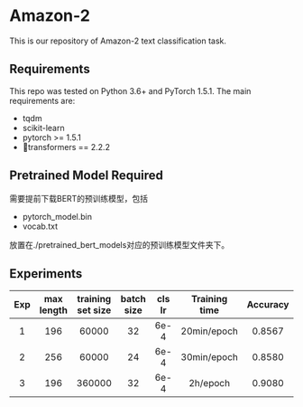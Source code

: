 # Amazon-2

This is our repository of Amazon-2 text classification task.

## Requirements

This repo was tested on Python 3.6+ and PyTorch 1.5.1. The main requirements are:

- tqdm
- scikit-learn
- pytorch >= 1.5.1
- 🤗transformers == 2.2.2

## Pretrained Model Required

需要提前下载BERT的预训练模型，包括

- pytorch_model.bin
- vocab.txt

放置在./pretrained_bert_models对应的预训练模型文件夹下。

## Experiments

| Exp  | max length | training set size | batch size | cls lr | Training time | Accuracy |
| :--: | :--------: | :---------------: | :--------: | :----: | :-----------: | :------: |
|  1   |    196     |       60000       |     32     |  6e-4  |  20min/epoch  |  0.8567  |
|  2   |    256     |       60000       |     24     |  6e-4  |  30min/epoch  |  0.8580  |
|  3   |    196     |      360000       |     32     |  6e-4  |   2h/epoch    |  0.9080  |

